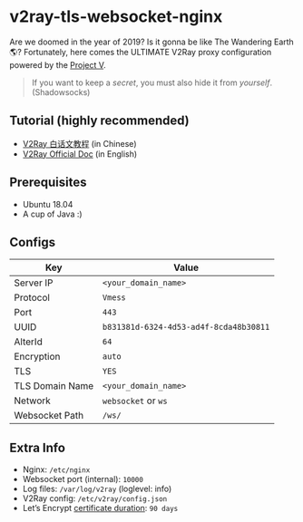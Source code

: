 # v2ray-tls-websocket-nginx
Are we doomed in the year of 2019? Is it gonna be like The Wandering Earth🌎? Fortunately, here comes the ULTIMATE V2Ray proxy configuration powered by the [Project V](https://v2ray.com/).

> If you want to keep a *secret*, you must also hide it from *yourself*. (Shadowsocks)

## Tutorial (highly recommended)

* [V2Ray 白话文教程](https://toutyrater.github.io/) (in Chinese)
* [V2Ray Official Doc](https://v2ray.com/en/index.html) (in English)

## Prerequisites

* Ubuntu 18.04
* A cup of Java :)

## Configs

| Key | Value |
|---|---|
| Server IP | `<your_domain_name>`  |
| Protocol | `Vmess` |
| Port | `443` |
| UUID | `b831381d-6324-4d53-ad4f-8cda48b30811` |
| AlterId | `64` |
| Encryption | `auto` |
| TLS | `YES` |
| TLS Domain Name | `<your_domain_name>` |
| Network | `websocket` or `ws` |
| Websocket Path | `/ws/` |

## Extra Info

* Nginx: `/etc/nginx`
* Websocket port (internal): `10000`
* Log files: `/var/log/v2ray` (loglevel: info)
* V2Ray config: `/etc/v2ray/config.json`
* Let’s Encrypt [certificate duration](https://letsencrypt.org/2015/11/09/why-90-days.html): `90 days`
